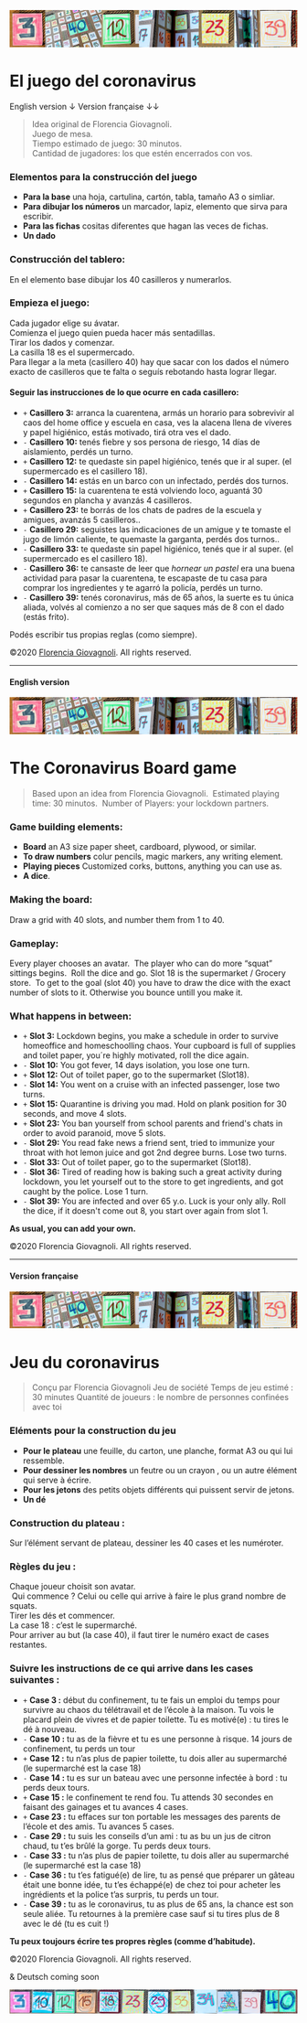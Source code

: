 ![El juego del coronavirus](https://github.com/CaroGiovagnoli/corona_game/blob/master/img/banner.jpg?raw=true)
# El juego del coronavirus

English version ↓
Version française ↓↓


>Idea original de Florencia Giovagnoli.    
>Juego de mesa.    
>Tiempo estimado de juego: 30 minutos.    
>Cantidad de jugadores: los que estén encerrados con vos.    

### Elementos para la construcción del juego
- **Para la base** una hoja, cartulina, cartón, tabla, tamaño A3 o simliar.    
- **Para dibujar los números** un marcador, lapiz, elemento que sirva para escribir.    
- **Para las fichas** cositas diferentes que hagan las veces de fichas.    
- **Un dado**

### Construcción del tablero:
En el elemento base dibujar los 40 casilleros y numerarlos.

### Empieza el juego:
Cada jugador elige su ávatar.    
Comienza el juego quien pueda hacer más sentadillas.    
Tirar los dados y comenzar.    
La casilla 18 es el supermercado.    
Para llegar a la meta (casillero 40) hay que sacar con los dados el número exacto de casilleros que te falta o seguís rebotando hasta lograr llegar.    

#### Seguir las instrucciones de lo que ocurre en cada casillero:

- `+` **Casillero 3:** arranca la cuarentena, armás un horario para sobrevivir al caos del home office y escuela en casa, ves la alacena llena de víveres y papel higiénico, estás motivado, tirá otra ves el dado.    
- `-` **Casillero 10:** tenés fiebre y sos persona de riesgo, 14 días de aislamiento, perdés un turno.    
- `+` **Casillero 12:** te quedaste sin papel higiénico, tenés que ir al super. (el supermercado es el casillero 18).    
- `-` **Casillero 14:** estás en un barco con un infectado, perdés dos turnos.    
- `+` **Casillero 15:** la cuarentena te está volviendo loco, aguantá 30 segundos en plancha y avanzás 4 casilleros.    
- `+` **Casillero 23:** te borrás de los chats de padres de la escuela y amigues, avanzás 5 casilleros..    
- `-` **Casillero 29:** seguistes las indicaciones de un amigue y te tomaste el jugo de limón caliente, te quemaste la garganta, perdés dos turnos..    
- `-` **Casillero 33:** te quedaste sin papel higiénico, tenés que ir al super. (el supermercado es el casillero 18).    
- `-` **Casillero 36:** te cansaste de leer que _hornear un pastel_ era una buena actividad para pasar la cuarentena, te escapaste de tu casa para comprar los ingredientes y te agarró la policía, perdés un turno.    
- `-` **Casillero 39:** tenés coronavirus, más de 65 años, la suerte es tu única aliada, volvés al comienzo a no ser que saques más de 8 con el dado (estás frito).    

Podés escribir tus propias reglas (como siempre).    
    
©2020 [Florencia Giovagnoli](http://florenciagiovagnoli.com/). All rights reserved.       

---
#### English version

![El juego del coronavirus](https://github.com/CaroGiovagnoli/corona_game/blob/master/img/banner.jpg?raw=true)
# The Coronavirus Board game

> Based upon an idea from Florencia Giovagnoli. 
> Estimated playing time: 30 minutos. 
> Number of Players: your lockdown partners.    

### Game building elements:
- __Board__ an A3 size paper sheet, cardboard, plywood, or similar.    
- __To draw numbers__ colur pencils, magic markers, any writing element.    
- __Playing pieces__ Customized corks, buttons, anything you can use as.    
- __A dice__.    

### Making the board:
Draw a grid with 40 slots, and number them from 1 to 40.    

### Gameplay:
Every player chooses an avatar. 
The player who can do more “squat” sittings begins. 
 Roll the dice and go. Slot 18 is the supermarket / Grocery store. 
To get to the goal (slot 40) you have to draw the dice with the exact number of slots to it. Otherwise you bounce untill you make it.

### What happens in between:
- `+` __Slot 3:__ Lockdown begins, you make a schedule in order to survive homeoffice and homeschoolling chaos. Your cupboard is full of supplies and toilet paper, you´re highly motivated, roll the dice again.
- `-` __Slot 10:__ You got fever, 14 days isolation, you lose one turn.
- `+` __Slot 12:__ Out of toilet paper, go to the supermarket (Slot18).
- `-` __Slot 14:__ You went on a cruise with an infected passenger, lose two turns.
- `+` __Slot 15:__ Quarantine is driving you mad. Hold on plank position for 30 seconds, and move 4 slots.
- `+` __Slot 23:__ You ban yourself from school parents and friend's chats in order to avoid paranoid, move 5 slots.
- `-` __Slot 29:__ You read fake news a friend sent, tried to immunize your throat with hot lemon juice and got 2nd degree burns. Lose two turns.
- `-` __Slot 33:__ Out of toilet paper, go to the supermarket (Slot18).
- `-` __Slot 36:__ Tired of reading how is baking such a great activity during lockdown, you let yourself out to the store to get ingredients, and got caught by the police. Lose 1 turn. 
- `-` __Slot 39:__ You are infected and over 65 y.o. Luck is your only ally. Roll the dice, if it doesn't come out 8, you start over again from slot 1.

__As usual, you can add your own.__

©2020 Florencia Giovagnoli. All rights reserved.

---
#### Version française

![El juego del coronavirus](https://github.com/CaroGiovagnoli/corona_game/blob/master/img/banner.jpg?raw=true)
# Jeu du coronavirus
> Conçu par Florencia Giovagnoli
> Jeu de société
> Temps de jeu estimé : 30 minutes
> Quantité de joueurs : le nombre de personnes confinées avec toi 

### Eléments pour la construction du jeu
- __Pour le plateau__ une feuille, du carton, une planche, format A3 ou qui lui ressemble.
- __Pour dessiner les nombres__ un feutre ou un crayon , ou un autre élément qui serve à écrire.
- __Pour les jetons__ des petits objets différents qui puissent servir de jetons.
- __Un dé__ 

### Construction du plateau :
Sur l’élément servant de plateau, dessiner les 40 cases et les numéroter. 

### Règles du jeu :
Chaque joueur choisit son avatar.    
 Qui commence ? Celui ou celle qui arrive à faire le plus grand nombre de squats.     
Tirer les dés et commencer.    
La case 18 : c’est le supermarché.    
Pour arriver au but (la case 40), il faut tirer le numéro exact de cases restantes.     

### Suivre les instructions de ce qui arrive dans les cases suivantes :
- `+` __Case 3 :__ début du confinement, tu te fais un emploi du temps pour survivre au chaos du télétravail et de l’école à la maison. Tu vois le placard plein de vivres et de papier toilette. Tu es motivé(e) : tu tires le dé à nouveau.    
- `-` __Case 10 :__ tu as de la fièvre et tu es une personne à risque. 14 jours de confinement, tu perds un tour    
- `+` __Case 12 :__ tu n’as plus de papier toilette, tu dois aller au supermarché (le supermarché est la case 18)    
- `-` __Case 14 :__ tu es sur un bateau avec une personne infectée à bord : tu perds deux tours.    
- `+` __Case 15 :__ le confinement te rend fou. Tu attends 30 secondes en faisant des gainages et tu avances 4 cases.    
- `+` __Case 23 :__ tu effaces sur ton portable les messages des parents de l’école et des amis. Tu avances 5 cases.    
- `-` __Case 29 :__ tu suis les conseils d’un ami :  tu as bu un jus de citron chaud, tu t’es brûlé la gorge. Tu perds deux tours.    
- `-` __Case 33 :__ tu n’as plus de papier toilette, tu dois aller au supermarché (le supermarché est la case 18)    
- `-` __Case 36 :__ tu t’es fatigué(e)  de lire,  tu as pensé que préparer un gâteau était une bonne idée, tu t’es échappé(e)  de chez toi pour acheter les ingrédients et la police t’as surpris, tu perds un tour.    
- `-` __Case 39 :__ tu as le coronavirus, tu as plus de 65 ans, la chance est son seule aliée. Tu retournes à la première case sauf si tu tires plus de 8 avec le dé (tu es cuit !)    

__Tu peux toujours écrire tes propres règles (comme d’habitude).__

©2020 Florencia Giovagnoli. All rights reserved.

& Deutsch coming soon

![Podés escribir tus propias reglas](https://github.com/CaroGiovagnoli/corona_game/blob/master/img/botton.jpg?raw=true)